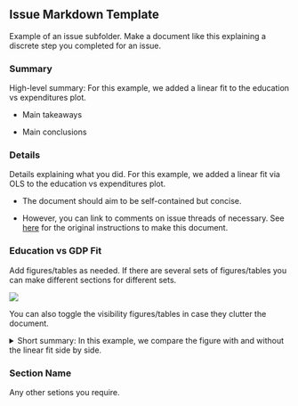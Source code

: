 Issue Markdown Template
-----------------------

Example of an issue subfolder. Make a document like this explaining a discrete step you completed for an issue.

### Summary

High-level summary: For this example, we added a linear fit to the education vs expenditures plot.

- Main takeaways

- Main conclusions

### Details

Details explaining what you did.  For this example, we added a linear fit via OLS to the education vs expenditures plot.

- The document should aim to be self-contained but concise.

- However, you can link to comments on issue threads of necessary. See [here](https://github.com/JMSLab/Template/pull/20#issuecomment-774052883) for the original instructions to make this document.

### Education vs GDP Fit

Add figures/tables as needed. If there are several sets of figures/tables you can make different sections  for different sets.

![](gdp_educ_fit.png)

You can also toggle the visibility figures/tables in case they clutter the document.

<details>
<summary> Short summary: In this example, we compare the figure with and without the linear fit side by side. </summary>

<p>

GDP vs Educ       | GDP vs Educ (Fit)
:----------------:|:----------------------:
![](gdp_educ.png) | ![](gdp_educ_fit.png) |

</p>
</details>

### Section Name

Any other setions you require.
